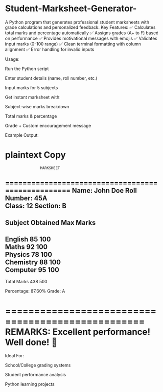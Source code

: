 # Student-Marksheet-Generator-
A Python program that generates professional student marksheets with grade calculations and personalized feedback.
Key Features:
✅ Calculates total marks and percentage automatically
✅ Assigns grades (A+ to F) based on performance
✅ Provides motivational messages with emojis
✅ Validates input marks (0-100 range)
✅ Clean terminal formatting with column alignment
✅ Error handling for invalid inputs

Usage:

Run the Python script

Enter student details (name, roll number, etc.)

Input marks for 5 subjects

Get instant marksheet with:

Subject-wise marks breakdown

Total marks & percentage

Grade + Custom encouragement message

Example Output:

plaintext
Copy
==================================================
                    MARKSHEET                    
==================================================
Name: John Doe             Roll Number: 45A  
Class: 12                  Section: B  
--------------------------------------------------
Subject              Obtained   Max Marks  
--------------------------------------------------
English                   85         100  
Maths                     92         100  
Physics                   78         100  
Chemistry                 88         100  
Computer                  95         100  
--------------------------------------------------
Total Marks              438         500  

Percentage: 87.60%         Grade: A  

==================================================
          REMARKS: Excellent performance! Well done! 🎉          
==================================================
Ideal For:

School/College grading systems

Student performance analysis

Python learning projects
